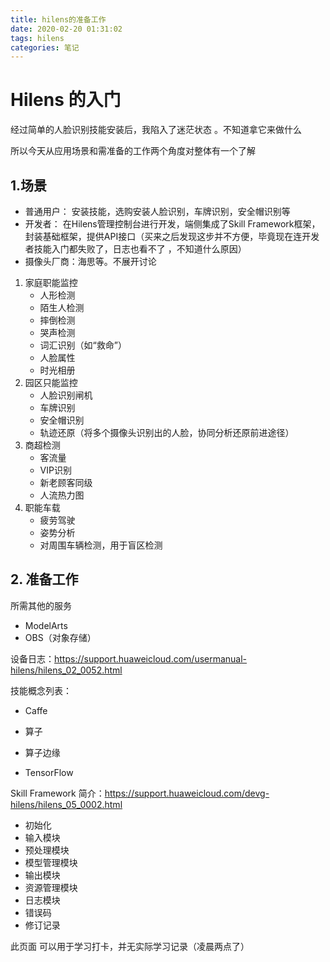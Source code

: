 ```yaml
---
title: hilens的准备工作
date: 2020-02-20 01:31:02
tags: hilens
categories: 笔记
---
```


# Hilens 的入门

经过简单的人脸识别技能安装后，我陷入了迷茫状态 。不知道拿它来做什么



所以今天从应用场景和需准备的工作两个角度对整体有一个了解



## 1.场景

- 普通用户： 安装技能，选购安装人脸识别，车牌识别，安全帽识别等
- 开发者： 在Hilens管理控制台进行开发，端侧集成了Skill Framework框架，封装基础框架，提供API接口（买来之后发现这步并不方便，毕竟现在连开发者技能入门都失败了，日志也看不了 ，不知道什么原因）
- 摄像头厂商：海思等。不展开讨论

1. 家庭职能监控
   - 人形检测
   - 陌生人检测
   - 摔倒检测
   - 哭声检测
   - 词汇识别（如“救命”）
   - 人脸属性
   - 时光相册
2. 园区只能监控
   - 人脸识别闸机
   - 车牌识别
   - 安全帽识别
   - 轨迹还原（将多个摄像头识别出的人脸，协同分析还原前进途径）
3. 商超检测
   - 客流量
   - VIP识别
   - 新老顾客同级
   - 人流热力图
4. 职能车载
   - 疲劳驾驶
   - 姿势分析
   - 对周围车辆检测，用于盲区检测

## 2. 准备工作

所需其他的服务

- ModelArts
- OBS（对象存储）

设备日志：https://support.huaweicloud.com/usermanual-hilens/hilens_02_0052.html

技能概念列表：

- Caffe

- 算子

- 算子边缘
- TensorFlow

Skill Framework 简介：https://support.huaweicloud.com/devg-hilens/hilens_05_0002.html

- 初始化
- 输入模块
- 预处理模块
- 模型管理模块
- 输出模块
- 资源管理模块
- 日志模块
- 错误码
- 修订记录



此页面  可以用于学习打卡，并无实际学习记录（凌晨两点了）

